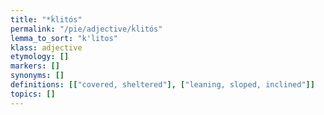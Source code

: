 ```yaml
---
title: "*ḱlitós"
permalink: "/pie/adjective/ḱlitós"
lemma_to_sort: "k'litos"
klass: adjective
etymology: []
markers: []
synonyms: []
definitions: [["covered, sheltered"], ["leaning, sloped, inclined"]]
topics: []
---
```

